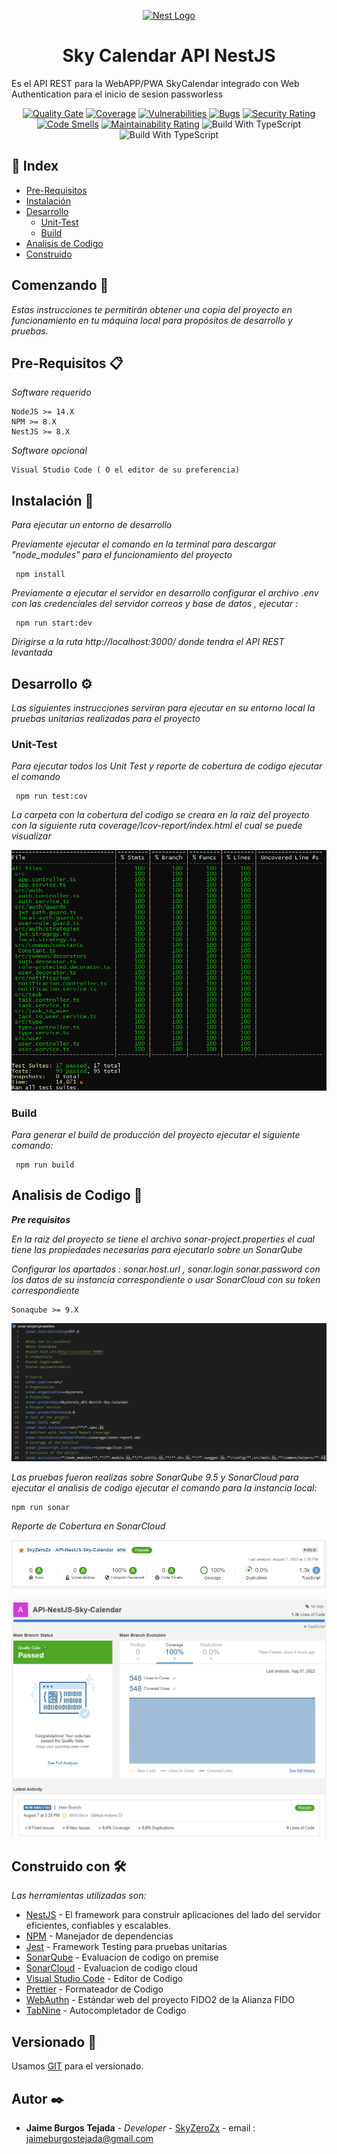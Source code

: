 <p align="center">
  <a href="http://nestjs.com/" target="blank"><img src="https://nestjs.com/img/logo-small.svg" width="200" alt="Nest Logo" /></a>
</p>

[circleci-image]: https://img.shields.io/circleci/build/github/nestjs/nest/master?token=abc123def456
[circleci-url]: https://circleci.com/gh/nestjs/nest

  <h1 align="center">Sky Calendar API NestJS</h1>
  Es el API REST para la WebAPP/PWA SkyCalendar integrado con Web Authentication para el inicio de sesion passworless
  <p></p>
  <p align="center">
<a href="https://sonarcloud.io/api/project_badges/measure?project=SkyZeroZx_API-NestJS-Sky-Calendar&metric=alert_status" target="_blank"><img src="https://sonarcloud.io/api/project_badges/measure?project=SkyZeroZx_API-NestJS-Sky-Calendar&metric=alert_status" alt="Quality Gate" /></a>
<a href="https://sonarcloud.io/summary/new_code?id=SkyZeroZx_API-NestJS-Sky-Calendar" target="_blank"><img src="https://sonarcloud.io/api/project_badges/measure?project=SkyZeroZx_API-NestJS-Sky-Calendar&metric=coverage" alt="Coverage" /></a>
<a href="https://sonarcloud.io/summary/new_code?id=SkyZeroZx_API-NestJS-Sky-Calendar" target="_blank"><img src="https://sonarcloud.io/api/project_badges/measure?project=SkyZeroZx_API-NestJS-Sky-Calendar&metric=vulnerabilities" alt="Vulnerabilities" /></a>
<a href="https://sonarcloud.io/summary/new_code?id=SkyZeroZx_API-NestJS-Sky-Calendar" target="_blank"><img src="https://sonarcloud.io/api/project_badges/measure?project=SkyZeroZx_API-NestJS-Sky-Calendar&metric=bugs" alt="Bugs" /></a>
<a href="https://sonarcloud.io/summary/new_code?id=SkyZeroZx_API-NestJS-Sky-Calendar" target="_blank"><img src="https://sonarcloud.io/api/project_badges/measure?project=SkyZeroZx_API-NestJS-Sky-Calendar&metric=security_rating" alt="Security Rating" /></a>
<a href="https://sonarcloud.io/summary/new_code?id=SkyZeroZx_API-NestJS-Sky-Calendar" target="_blank"><img src="https://sonarcloud.io/api/project_badges/measure?project=SkyZeroZx_API-NestJS-Sky-Calendar&metric=code_smells" alt="Code Smells"/></a>
<a href="https://sonarcloud.io/summary/new_code?id=SkyZeroZx_API-NestJS-Sky-Calendar" target="_blank"><img src="https://sonarcloud.io/api/project_badges/measure?project=SkyZeroZx_API-NestJS-Sky-Calendar&metric=sqale_rating" alt="Maintainability Rating"/></a>
<img src="https://badgen.net/badge/Built%20With/TypeScript/bl" alt="Build With TypeScript" />
<img src="https://img.shields.io/badge/Made%20for-VSCode-1f425f.svg" alt="Build With TypeScript" />
</p>

## :ledger: Index

- [Pre-Requisitos](#pre-requisitos-)
- [Instalación](#instalación-)
- [Desarrollo](#desarrollo-%EF%B8%8F)
  - [Unit-Test](#unit-test)
  - [Build](#build)
- [Analisis de Codigo](#analisis-de-codigo-)
- [Construido](#construido-con-)

## Comenzando 🚀
_Estas instrucciones te permitirán obtener una copia del proyecto en funcionamiento en tu máquina local para propósitos de desarrollo y pruebas._

## Pre-Requisitos 📋

_Software requerido_

```
NodeJS >= 14.X
NPM >= 8.X
NestJS >= 8.X
```

_Software opcional_

```
Visual Studio Code ( O el editor de su preferencia)
```

## Instalación 🔧

_Para ejecutar un entorno de desarrollo_

_Previamente ejecutar el comando en la terminal para descargar "node_modules" para el funcionamiento del proyecto_

```
 npm install
```

_Previamente a ejecutar el servidor en desarrollo configurar el archivo .env con las credenciales del servidor correos y base de datos , ejecutar :_

```
 npm run start:dev
```

_Dirigirse a la ruta http://localhost:3000/ donde tendra el API REST levantada_


## Desarrollo ⚙️

_Las siguientes instrucciones serviran para ejecutar en su entorno local la pruebas unitarias realizadas para el proyecto_

###  Unit-Test 

_Para ejecutar todos los Unit Test y reporte de cobertura de codigo ejecutar el comando_

```
 npm run test:cov
```
_La carpeta con la cobertura del codigo se creara en la raiz del proyecto con la siguiente ruta coverage/Icov-report/index.html el cual se puede visualizar_


![Unit Test Coverage](/docs/unit-test/unit-test-coverage.png)


###  Build

_Para generar el build de producción del proyecto ejecutar el siguiente comando:_

```
 npm run build
```

## Analisis de Codigo 🔩

_**Pre requisitos**_

_En la raiz del proyecto se tiene el archivo *sonar-project.properties* el cual tiene las propiedades necesarias para ejecutarlo sobre un SonarQube_

_Configurar los apartados : *sonar.host.url* , *sonar.login* *sonar.password* con los datos de su instancia correspondiente o usar SonarCloud con su token correspondiente_

```
Sonaqube >= 9.X
```

![SonarQube Properties](/docs/sonar/sonar-properties.png)

_Las pruebas fueron realizas sobre *SonarQube 9.5* y *SonarCloud*  para ejecutar el analisis de codigo ejecutar el comando para la instancia local:_


```
npm run sonar
```

_Reporte de Cobertura en SonarCloud_

![SonarQube Cloud 1](/docs/sonar/sonar-cloud.png)


![SonarQube Cloud 2](/docs/sonar/sonar-cloud-2.png)

## Construido con 🛠️

_Las herramientas utilizadas son:_

- [NestJS](https://nestjs.com/) - El framework para construir aplicaciones del lado del servidor eficientes, confiables y escalables.
- [NPM](https://www.npmjs.com/) - Manejador de dependencias
- [Jest](https://jestjs.io/) - Framework Testing para pruebas unitarias
- [SonarQube](https://www.sonarqube.org/) - Evaluacion de codigo on premise
- [SonarCloud](https://sonarcloud.io/) - Evaluacion de codigo cloud
- [Visual Studio Code](https://code.visualstudio.com/) - Editor de Codigo
- [Prettier](https://prettier.io/) - Formateador de Codigo
- [WebAuthn](https://webauthn.guide/) - Estándar web del proyecto FIDO2 de la Alianza FIDO
- [TabNine](https://www.tabnine.com/) - Autocompletador de Codigo

## Versionado 📌

Usamos [GIT](https://git-scm.com/) para el versionado.

## Autor ✒️

- **Jaime Burgos Tejada** - _Developer_ - [SkyZeroZx](https://github.com/SkyZeroZx) - email : jaimeburgostejada@gmail.com
